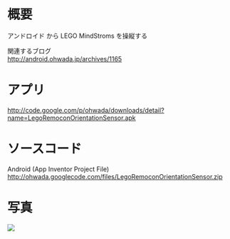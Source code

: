 # 概要 #
アンドロイド から LEGO MindStroms を操縦する

関連するブログ<br>
<a href='http://android.ohwada.jp/archives/1165'>http://android.ohwada.jp/archives/1165</a>

<h1>アプリ</h1>
<a href='http://code.google.com/p/ohwada/downloads/detail?name=LegoRemoconOrientationSensor.apk'>http://code.google.com/p/ohwada/downloads/detail?name=LegoRemoconOrientationSensor.apk</a>

<h1>ソースコード</h1>
Android (App Inventor Project File) <br>
<a href='http://ohwada.googlecode.com/files/LegoRemoconOrientationSensor.zip'>http://ohwada.googlecode.com/files/LegoRemoconOrientationSensor.zip</a>

<h1>写真</h1>
<img src='http://ohwada.googlecode.com/files/20111211_lego_remocon_orientation_sensor.jpeg' />